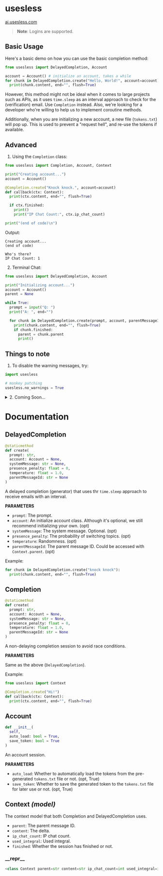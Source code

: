 # usesless
[ai.usesless.com](https://ai.usesless.com)

> **Note**: Logins are supported.

## Basic Usage
Here's a basic demo on how you can use the basic completion method:

```python
from usesless import DelayedCompletion, Account

account = Account() # initialize an account, takes a while
for chunk in DelayedCompletion.create("Hello, World!", account=account):
  print(chunk.content, end="", flush=True)
```

However, this method might not be ideal when it comes to large projects such as APIs, as it uses `time.sleep` as an interval approach to check for the (verification) email. Use `Completion` instead. Also, we're looking for a developer who're willing to help us to implement coroutine methods.

Additionally, when you are initializing a new account, a new file (`tokens.txt`) will pop up. This is used to prevent a "request hell", and re-use the tokens if available.

## Advanced
1. Using the `Completion` class:
```python
from usesless import Completion, Account, Context

print("Creating account...")
account = Account()

@Completion.create("Knock knock.", account=account)
def callback(ctx: Context):
  print(ctx.content, end="", flush=True)

  if ctx.finished:
    print()
    print("IP Chat Count:", ctx.ip_chat_count)

print("(end of code)\n")
```

Output:
```
Creating account...
(end of code)

Who's there?
IP Chat Count: 1
```

2. Terminal Chat:
```python
from usesless import DelayedCompletion, Account

print("Initializing account...")
account = Account()
parent = None

while True:
  prompt = input("Q: ")
  print("A: ", end="")

  for chunk in DelayedCompletion.create(prompt, account, parentMessageId=parent):
    print(chunk.content, end="", flush=True)
    if chunk.finished:
      parent = chunk.parent
      print()
```

## Things to note
1. To disable the warning messages, try:

```python
import usesless

# monkey patching
usesless.no_warnings = True
```
<details>
  <summary>2. Coming Soon...</summary>

We will add a new parameter (`proxies`) for both of the completion methods (Completion, DelayedCompletion). Here's an example:

```python
http_proxy  = "http://10.10.1.10:9012"
https_proxy = "https://10.10.1.11:5678"
ftp_proxy   = "ftp://10.10.1.10:1234"

proxies = { 
  "http"  : http_proxy, 
  "https" : https_proxy, 
  "ftp"   : ftp_proxy
}
# from https://stackoverflow.com/questions/8287628/proxies-with-python-requests-module
```

</details>

# Documentation
## DelayedCompletion
```python
@staticmethod
def create(
  prompt: str,
  account: Account = None,
  systemMessage: str = None,
  presence_penalty: float = 0,
  temperature: float = 1.0,
  parentMessageId: str = None
)
```
A delayed completion (generator) that uses thr `time.sleep` approach to receive emails with an interval.

**PARAMETERS**
- `prompt`: The prompt.
- `account`: An initialize account class. Although it's optional, we still recommend initializing your own. (opt)
- `systemMessage`: The system message. Optional. (opt)
- `presence_penalty`: The probability of switching topics. (opt)
- `temperature`: Randomness. (opt)
- `parentMessageId`: The parent message ID. Could be accessed with `Context.parent`. (opt)

Example:
```python
for chunk in DelayedCompletion.create("knock knock"):
  print(chunk.content, end="", flush=True)
```

## Completion
```python
@staticmethod
def create(
  prompt: str,
  account: Account = None,
  systemMessage: str = None,
  presence_penalty: float = 0,
  temperature: float = 1.0,
  parentMessageId: str = None
)
```
A non-delaying completion session to avoid race conditions.

**PARAMETERS**

Same as the above (`DelayedCompletion`).

Example:
```python
from usesless import Context

@Completion.create("Hi!")
def callback(ctx: Context):
  print(ctx.content, end="", flush=True)
```

## Account
```python
def __init__(
  self, 
  auto_load: bool = True, 
  save_token: bool = True
)
```
An account session.

**PARAMETERS**
- `auto_load`: Whether to automatically load the tokens from the pre-generated `tokens.txt` file or not. (opt, True)
- `save_token`: Whether to save the generated token to the `tokens.txt` file for later use or not. (opt, True)

## Context *(model)*
The context model that both Completion and DelayedCompletion uses.

- `parent`: The parent message ID.
- `content`: The delta.
- `ip_chat_count`: IP chat count.
- `used_integral`: Used integral.
- `finished`: Whether the session has finished or not.

### \_\_repr\_\_
```python
<class Context parent=str content=str ip_chat_count=int used_integral=int finished=bool>
```
